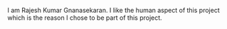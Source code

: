 I am Rajesh Kumar Gnanasekaran. I like the human aspect of this project which is the reason I chose to be part of this project.
